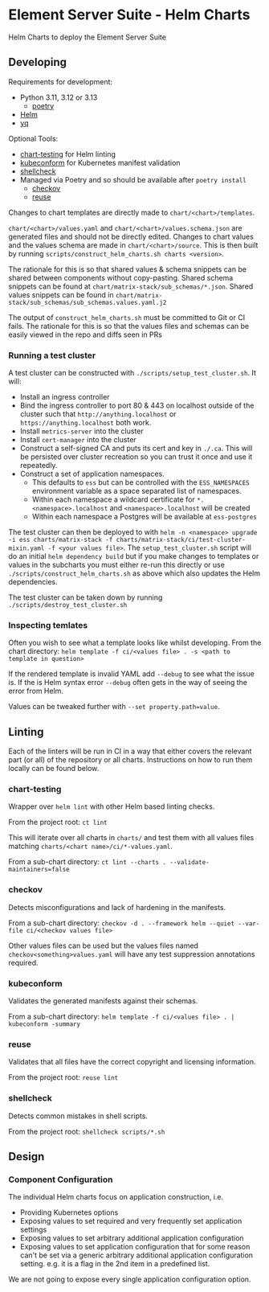 <!--
Copyright 2024 New Vector Ltd

SPDX-License-Identifier: AGPL-3.0-only OR LicenseRef-Element-Commercial
-->
# Element Server Suite - Helm Charts

Helm Charts to deploy the Element Server Suite

## Developing

Requirements for development:
* Python 3.11, 3.12 or 3.13
  * [poetry](https://python-poetry.org/)
* [Helm](https://helm.sh/docs/intro/install/)
* [yq](https://github.com/mikefarah/yq)

Optional Tools:
* [chart-testing](https://github.com/helm/chart-testing) for Helm linting
* [kubeconform](https://github.com/yannh/kubeconform) for Kubernetes manifest validation
* [shellcheck](https://www.shellcheck.net/)
* Managed via Poetry and so should be available after `poetry install`
  * [checkov](https://www.checkov.io/)
  * [reuse](https://reuse.software/)

Changes to chart templates are directly made to `chart/<chart>/templates`.

`chart/<chart>/values.yaml` and `chart/<chart>/values.schema.json` are generated files
and should not be directly edited. Changes to chart values and the values schema are
made in `chart/<chart>/source`. This is then built by running
`scripts/construct_helm_charts.sh charts <version>`.

The rationale for this is so that shared values & schema snippets can be shared between
components without copy-pasting. Shared schema snippets can be found at
`chart/matrix-stack/sub_schemas/*.json`. Shared values snippets can be found in
`chart/matrix-stack/sub_schemas/sub_schemas.values.yaml.j2`

The output of `construct_helm_charts.sh` must be committed to Git or CI fails. The rationale
for this is so that the values files and schemas can be easily viewed in the repo and diffs
seen in PRs

### Running a test cluster

A test cluster can be constructed with `./scripts/setup_test_cluster.sh`. It will:
* Install an ingress controller
* Bind the ingress controller to port 80 & 443 on localhost outside of the cluster such
  that `http://anything.localhost` or `https://anything.localhost` both work.
* Install `metrics-server` into the cluster
* Install `cert-manager` into the cluster
* Construct a self-signed CA and puts its cert and key in `./.ca`.
  This will be persisted over cluster recreation so you can trust it once and use it repeatedly.
* Construct a set of application namespaces.
  * This defaults to `ess` but can be controlled with the `ESS_NAMESPACES` environment variable
    as a space separated list of namespaces.
  * Within each namespace a wildcard certificate for `*.<namespace>.localhost` and
    `<namespace>.localhost` will be created
  * Within each namespace a Postgres will be available at `ess-postgres`

The test cluster can then be deployed to with
`helm -n <namespace> upgrade -i ess charts/matrix-stack -f charts/matrix-stack/ci/test-cluster-mixin.yaml -f <your values file>`.
The `setup_test_cluster.sh` script will do an initial `helm dependency build` but if you make
changes to templates or values in the subcharts you must either re-run this directly or use
`./scripts/construct_helm_charts.sh` as above which also updates the Helm dependencies.

The test cluster can be taken down by running `./scripts/destroy_test_cluster.sh`

### Inspecting temlates

Often you wish to see what a template looks like whilst developing. From the chart directory:
`helm template -f ci/<values file> . -s <path to template in question>`

If the rendered template is invalid YAML add `--debug` to see what the issue is. If the is
Helm syntax error `--debug` often gets in the way of seeing the error from Helm.

Values can be tweaked further with `--set property.path=value`.

## Linting

Each of the linters will be run in CI in a way that either covers the relevant part (or all)
of the repository or all charts. Instructions on how to run them locally can be found below.

### chart-testing

Wrapper over `helm lint` with other Helm based linting checks.

From the project root: `ct lint`

This will iterate over all charts in `charts/` and test them with all values files matching
`charts/<chart name>/ci/*-values.yaml`.

From a sub-chart directory: `ct lint --charts . --validate-maintainers=false`

### checkov

Detects misconfigurations and lack of hardening in the manifests.

From a sub-chart directory: `checkov -d . --framework helm --quiet --var-file ci/<checkov values file>`

Other values files can be used but the values files named `checkov<something>values.yaml` will have
any test suppression annotations required.

### kubeconform

Validates the generated manifests against their schemas.

From a sub-chart directory: `helm template -f ci/<values file> . | kubeconform -summary`

### reuse

Validates that all files have the correct copyright and licensing information.

From the project root: `reuse lint`

### shellcheck

Detects common mistakes in shell scripts.

From the project root: `shellcheck scripts/*.sh`

## Design

### Component Configuration

The individual Helm charts focus on application construction, i.e.
* Providing Kubernetes options
* Exposing values to set required and very frequently set application settings
* Exposing values to set arbitrary additional application configuration
* Exposing values to set application configuration that for some reason can't be
  set via a generic arbitrary additional application configuration setting. e.g.
  it is a flag in the 2nd item in a predefined list.

We are not going to expose every single application configuration option.
